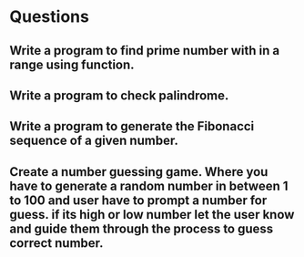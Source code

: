 # Questions
  ## Write a program to find prime number with in a range using function.
  ## Write a program to check palindrome.
  ## Write a program to generate the Fibonacci sequence of a given number.
  ## Create a number guessing game. Where you have to generate a random number in between 1 to 100 and user have to prompt a number for guess. if its high or low number let the user know and guide them through the process to guess correct number.
